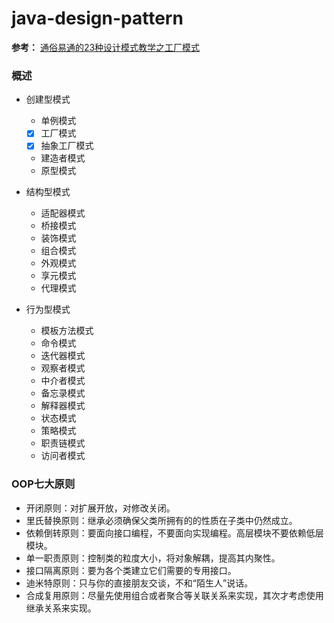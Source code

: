 # java-design-pattern

**参考：** [通俗易通的23种设计模式教学之工厂模式](https://www.bilibili.com/video/BV1mc411h719?p=3)

### 概述

- 创建型模式

    - 单例模式
    - [x] 工厂模式
    - [x] 抽象工厂模式
    - 建造者模式
    - 原型模式

- 结构型模式

    - 适配器模式
    - 桥接模式
    - 装饰模式
    - 组合模式
    - 外观模式
    - 享元模式
    - 代理模式

- 行为型模式

    - 模板方法模式
    - 命令模式
    - 迭代器模式
    - 观察者模式
    - 中介者模式
    - 备忘录模式
    - 解释器模式
    - 状态模式
    - 策略模式
    - 职责链模式
    - 访问者模式

### OOP七大原则

- 开闭原则：对扩展开放，对修改关闭。
- 里氏替换原则：继承必须确保父类所拥有的的性质在子类中仍然成立。
- 依赖倒转原则：要面向接口编程，不要面向实现编程。高层模块不要依赖低层模块。
- 单一职责原则：控制类的粒度大小，将对象解耦，提高其内聚性。
- 接口隔离原则：要为各个类建立它们需要的专用接口。
- 迪米特原则：只与你的直接朋友交谈，不和“陌生人”说话。
- 合成复用原则：尽量先使用组合或者聚合等关联关系来实现，其次才考虑使用继承关系来实现。
